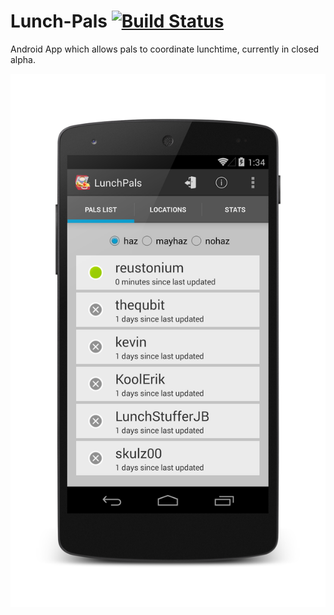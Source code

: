 Lunch-Pals [![Build Status](https://travis-ci.org/reustonium/Lunch-Pals.png?branch=master)](https://travis-ci.org/reustonium/Lunch-Pals)
==========

Android App which allows pals to coordinate lunchtime, currently in closed alpha.

![screenshot](https://github.com/reustonium/Lunch-Pals/blob/master/screenshots/LP_ScreenShot_v0.3.0.png)
